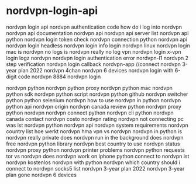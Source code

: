 # nordvpn-login-api
nordvpn login api
nordvpn authentication code
how do i log into nordvpn
nordvpn api documentation
nordvpn api
nordvpn api server list
nordvpn api python
nordvpn login token
check nordvpn connection
python nordvpn api
nordvpn login headless
nordvpn login info
login nordvpn linux
nordvpn login mac
is nordvpn no logs
is nordvpn really no log
vpn nordvpn login
x-vpn login
logz nordvpn
nordvpn login authentication error
nordvpn-l1
nordvpn 2 step verification
nordvpn login callback
nordvpn-app //connect
nordvpn 3-year plan 2022
nordvpn 4chan
nordvpn 6 devices
nordvpn login with 6-digit code
nordvpn 8884
nordvpn login

nordvpn python
nordvpn python proxy
nordvpn python mac
nordvpn python sdk
nordvpn python script
nordvpn python github
nordvpn switcher python
python selenium nordvpn
how to use nordvpn in python
nordvpn python api
nordvpn origin
nordvpn canada review
python nordvpn proxy
python nordvpn
nordvpn connect python
nordvpn cli python
nordvpn canada contact
nordvpn costo
nordvpn rating
nordvpn not connecting pc
was ist nordvpn
python nordvpn api
nordvpn system requirements
nordvpn country list
hoe werkt nordvpn
hma vpn vs nordvpn
nordvpn in python
is nordvpn really private
does nordvpn run in the background
does nordvpn free
nordvpn python library
nordvpn best country to use
nordvpn status
nordvpn proxy python
nordvpn printer problems
nordvpn python requests
tor vs nordvpn
does nordvpn work on iphone
python connect to nordvpn
ist nordvpn kostenlos
nordvpn with python
nordvpn which country should i connect to
nordvpn socks5 list
nordvpn 3-year plan 2022
nordvpn 3-year plan gone
nordvpn 6 devices
